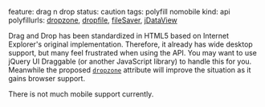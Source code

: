 feature: drag n drop
status: caution
tags: polyfill nomobile
kind: api
polyfillurls: [dropzone](https://github.com/stevendwood/html5-dropzone), [dropfile](https://github.com/MrSwitch/dropfile), [fileSaver](https://github.com/eligrey/FileSaver.js), [jDataView](https://github.com/vjeux/jDataView)

Drag and Drop has been standardized in HTML5 based on Internet Explorer's original implementation. Therefore, it already has wide desktop support, but many feel frustrated when using the API. You may want to use jQuery UI Draggable (or another JavaScript library) to handle this for you. Meanwhile the proposed [`dropzone`](http://www.whatwg.org/specs/web-apps/current-work/multipage/dnd.html#the-dropzone-attribute) attribute will improve the situation as it gains browser support.

There is not much mobile support currently.
